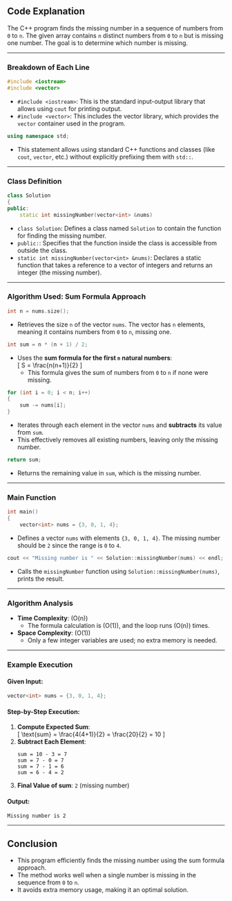 ## **Code Explanation**
The C++ program finds the missing number in a sequence of numbers from `0` to `n`. The given array contains `n` distinct numbers from `0` to `n` but is missing one number. The goal is to determine which number is missing.

---

### **Breakdown of Each Line**
```cpp
#include <iostream>
#include <vector>
```
- `#include <iostream>`: This is the standard input-output library that allows using `cout` for printing output.
- `#include <vector>`: This includes the vector library, which provides the `vector` container used in the program.

```cpp
using namespace std;
```
- This statement allows using standard C++ functions and classes (like `cout`, `vector`, etc.) without explicitly prefixing them with `std::`.

---

### **Class Definition**
```cpp
class Solution
{
public:
    static int missingNumber(vector<int> &nums)
```
- `class Solution`: Defines a class named `Solution` to contain the function for finding the missing number.
- `public:`: Specifies that the function inside the class is accessible from outside the class.
- `static int missingNumber(vector<int> &nums)`: Declares a static function that takes a reference to a vector of integers and returns an integer (the missing number).

---

### **Algorithm Used: Sum Formula Approach**
```cpp
int n = nums.size();
```
- Retrieves the size `n` of the vector `nums`. The vector has `n` elements, meaning it contains numbers from `0` to `n`, missing one.

```cpp
int sum = n * (n + 1) / 2;
```
- Uses the **sum formula for the first `n` natural numbers**:  
  \[
  S = \frac{n(n+1)}{2}
  \]
  - This formula gives the sum of numbers from `0` to `n` if none were missing.

```cpp
for (int i = 0; i < n; i++)
{
    sum -= nums[i];
}
```
- Iterates through each element in the vector `nums` and **subtracts** its value from `sum`.
- This effectively removes all existing numbers, leaving only the missing number.

```cpp
return sum;
```
- Returns the remaining value in `sum`, which is the missing number.

---

### **Main Function**
```cpp
int main()
{
    vector<int> nums = {3, 0, 1, 4};
```
- Defines a vector `nums` with elements `{3, 0, 1, 4}`. The missing number should be `2` since the range is `0` to `4`.

```cpp
cout << "Missing number is " << Solution::missingNumber(nums) << endl;
```
- Calls the `missingNumber` function using `Solution::missingNumber(nums)`, prints the result.

---

### **Algorithm Analysis**
- **Time Complexity**: \(O(n)\)  
  - The formula calculation is \(O(1)\), and the loop runs \(O(n)\) times.
- **Space Complexity**: \(O(1)\)  
  - Only a few integer variables are used; no extra memory is needed.

---

### **Example Execution**
#### Given Input:
```cpp
vector<int> nums = {3, 0, 1, 4};
```
#### Step-by-Step Execution:
1. **Compute Expected Sum**:  
   \[
   \text{sum} = \frac{4(4+1)}{2} = \frac{20}{2} = 10
   \]
2. **Subtract Each Element**:
   ```
   sum = 10 - 3 = 7
   sum = 7 - 0 = 7
   sum = 7 - 1 = 6
   sum = 6 - 4 = 2
   ```
3. **Final Value of sum**: `2` (missing number)

#### Output:
```
Missing number is 2
```

---

## **Conclusion**
- This program efficiently finds the missing number using the sum formula approach.
- The method works well when a single number is missing in the sequence from `0` to `n`.
- It avoids extra memory usage, making it an optimal solution.